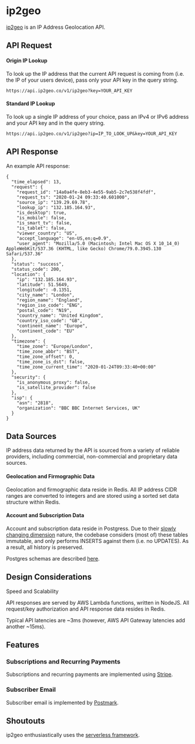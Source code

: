 # ip2geo
 [ip2geo](https://www.ip2geo.co) is an IP Address Geolocation API. 
 
  
 ## API Request
 
 #### Origin IP Lookup
 To look up the IP address that the current API request is coming from (i.e. the IP of your users device), pass only your API key in the query string.
 ```
 https://api.ip2geo.co/v1/ip2geo?key=YOUR_API_KEY
 ```
 
 
 #### Standard IP Lookup
 To look up a single IP address of your choice, pass an IPv4 or IPv6 address and your API key and in the query string.
 ```
https://api.ip2geo.co/v1/ip2geo?ip=IP_TO_LOOK_UP&key=YOUR_API_KEY
 ```
 
 
 ## API Response
 
An example API response:

```
{
  "time_elapsed": 13,
  "request": {
    "request_id": "14a0a4fe-8eb3-4e55-9ab5-2c7e538f4fdf",
    "request_ts": "2020-01-24 09:33:40.601000",
    "source_ip": "139.29.69.78",
    "lookup_ip": "132.185.164.93",
    "is_desktop": true,
    "is_mobile": false,
    "is_smart_tv": false,
    "is_tablet": false,
    "viewer_country": "US",
    "accept_language": "en-US,en;q=0.9",
    "user_agent": "Mozilla/5.0 (Macintosh; Intel Mac OS X 10_14_0) AppleWebKit/537.36 (KHTML, like Gecko) Chrome/79.0.3945.130 Safari/537.36"
  },
  "status": "success",
  "status_code": 200,
  "location": {
    "ip": "132.185.164.93",
    "latitude": 51.5649,
    "longitude": -0.1351,
    "city_name": "London",
    "region_name": "England",
    "region_iso_code": "ENG",
    "postal_code": "N19",
    "country_name": "United Kingdom",
    "country_iso_code": "GB",
    "continent_name": "Europe",
    "continent_code": "EU"
  },
  "timezone": {
    "time_zone": "Europe/London",
    "time_zone_abbr": "BST",
    "time_zone_offset": 0,
    "time_zone_is_dst": false,
    "time_zone_current_time": "2020-01-24T09:33:40+00:00"
  },
  "security": {
    "is_anonymous_proxy": false,
    "is_satellite_provider": false
  },
  "isp": {
    "asn": "2818",
    "organization": "BBC BBC Internet Services, UK"
  }
}

```

## Data Sources

IP address data returned by the API is sourced from a variety of reliable providers, including commercial, non-commercial and proprietary data sources. 


#### Geolocation and Firmographic Data

Geolocation and firmographic data reside in Redis. All IP address CIDR ranges are converted to integers and are stored using a sorted set data structure within Redis.


#### Account and Subscription Data

Account and subscription data reside in Postgress. Due to their [slowly changing dimension](https://en.wikipedia.org/wiki/Slowly_changing_dimension) nature, the codebase considers (most of) these tables immutable, and only performs INSERTS against them (i.e. no UPDATES). As a result, all history is preserved.

Postgres schemas are described [here](https://github.com/gnarlz/ip2geo/blob/master/ip2geo-postgres.sql).


## Design Considerations

Speed and Scalability

API responses are served by AWS Lambda functions, written in NodeJS. All request/key authorization and API response data resides in Redis.

Typical API latencies are ~3ms (however, AWS API Gateway latencies add another ~15ms).





## Features
 
### Subscriptions and Recurring Payments
Subscriptions and recurring payments are implemented using [Stripe](https://github.com/stripe/stripe-node).

### Subscriber Email
Subscriber email is implemented by [Postmark](https://postmarkapp.com/loves/node).


## Shoutouts 
ip2geo enthusiastically uses the [serverless framework](https://github.com/serverless/serverless).
 
 
 
 
